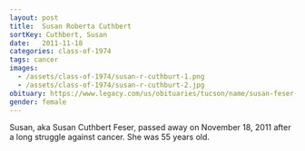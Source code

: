 ```yaml
---
layout: post
title:  Susan Roberta Cuthbert
sortKey: Cuthbert, Susan
date:   2011-11-18
categories: class-of-1974
tags: cancer
images:
  - /assets/class-of-1974/susan-r-cuthburt-1.png
  - /assets/class-of-1974/susan-r-cuthburt-2.jpg
obituary: https://www.legacy.com/us/obituaries/tucson/name/susan-feser-obituary?pid=154868918
gender: female
---
```

Susan, aka Susan Cuthbert Feser, passed away on November 18, 2011 after a long struggle against cancer. She was 55 years old.
